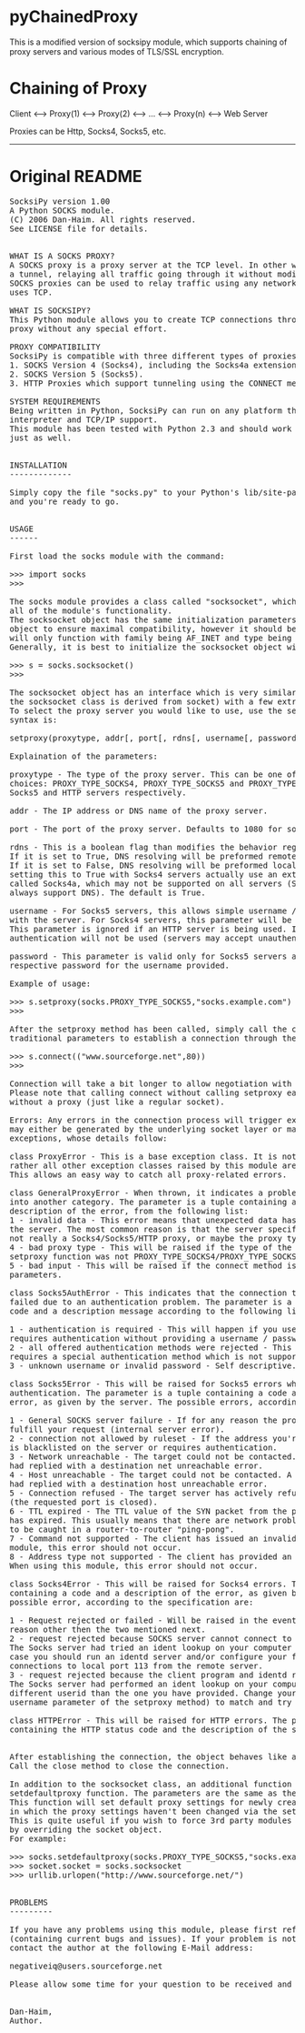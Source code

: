 # pyChainedProxy #

This is a modified version of socksipy module, which supports chaining of
proxy servers and various modes of TLS/SSL encryption.

Chaining of Proxy 
===========================
Client <--> Proxy(1) <--> Proxy(2) <--> ... <--> Proxy(n) <--> Web Server

Proxies can be Http, Socks4, Socks5, etc. 

-------------------------------------------------------------------------------
# Original README #

<pre>
SocksiPy version 1.00
A Python SOCKS module.
(C) 2006 Dan-Haim. All rights reserved.
See LICENSE file for details.


WHAT IS A SOCKS PROXY?
A SOCKS proxy is a proxy server at the TCP level. In other words, it acts as
a tunnel, relaying all traffic going through it without modifying it.
SOCKS proxies can be used to relay traffic using any network protocol that
uses TCP.

WHAT IS SOCKSIPY?
This Python module allows you to create TCP connections through a SOCKS
proxy without any special effort.

PROXY COMPATIBILITY
SocksiPy is compatible with three different types of proxies:
1. SOCKS Version 4 (Socks4), including the Socks4a extension.
2. SOCKS Version 5 (Socks5).
3. HTTP Proxies which support tunneling using the CONNECT method.

SYSTEM REQUIREMENTS
Being written in Python, SocksiPy can run on any platform that has a Python
interpreter and TCP/IP support.
This module has been tested with Python 2.3 and should work with greater versions
just as well.


INSTALLATION
-------------

Simply copy the file "socks.py" to your Python's lib/site-packages directory,
and you're ready to go.


USAGE
------

First load the socks module with the command:

>>> import socks
>>>

The socks module provides a class called "socksocket", which is the base to
all of the module's functionality.
The socksocket object has the same initialization parameters as the normal socket
object to ensure maximal compatibility, however it should be noted that socksocket
will only function with family being AF_INET and type being SOCK_STREAM.
Generally, it is best to initialize the socksocket object with no parameters

>>> s = socks.socksocket()
>>>

The socksocket object has an interface which is very similar  to socket's (in fact
the socksocket class is derived from socket) with a few extra methods.
To select the proxy server you would like to use, use the setproxy method, whose
syntax is:

setproxy(proxytype, addr[, port[, rdns[, username[, password]]]])

Explaination of the parameters:

proxytype - The type of the proxy server. This can be one of three possible
choices: PROXY_TYPE_SOCKS4, PROXY_TYPE_SOCKS5 and PROXY_TYPE_HTTP for Socks4,
Socks5 and HTTP servers respectively.

addr - The IP address or DNS name of the proxy server.

port - The port of the proxy server. Defaults to 1080 for socks and 8080 for http.

rdns - This is a boolean flag than modifies the behavior regarding DNS resolving.
If it is set to True, DNS resolving will be preformed remotely, on the server.
If it is set to False, DNS resolving will be preformed locally. Please note that
setting this to True with Socks4 servers actually use an extension to the protocol,
called Socks4a, which may not be supported on all servers (Socks5 and http servers
always support DNS). The default is True.

username - For Socks5 servers, this allows simple username / password authentication
with the server. For Socks4 servers, this parameter will be sent as the userid.
This parameter is ignored if an HTTP server is being used. If it is not provided,
authentication will not be used (servers may accept unauthentication requests).

password - This parameter is valid only for Socks5 servers and specifies the
respective password for the username provided.

Example of usage:

>>> s.setproxy(socks.PROXY_TYPE_SOCKS5,"socks.example.com")
>>>

After the setproxy method has been called, simply call the connect method with the
traditional parameters to establish a connection through the proxy:

>>> s.connect(("www.sourceforge.net",80))
>>>

Connection will take a bit longer to allow negotiation with the proxy server.
Please note that calling connect without calling setproxy earlier will connect
without a proxy (just like a regular socket).

Errors: Any errors in the connection process will trigger exceptions. The exception
may either be generated by the underlying socket layer or may be custom module
exceptions, whose details follow:

class ProxyError - This is a base exception class. It is not raised directly but
rather all other exception classes raised by this module are derived from it.
This allows an easy way to catch all proxy-related errors.

class GeneralProxyError - When thrown, it indicates a problem which does not fall
into another category. The parameter is a tuple containing an error code and a
description of the error, from the following list:
1 - invalid data - This error means that unexpected data has been received from
the server. The most common reason is that the server specified as the proxy is
not really a Socks4/Socks5/HTTP proxy, or maybe the proxy type specified is wrong.
4 - bad proxy type - This will be raised if the type of the proxy supplied to the
setproxy function was not PROXY_TYPE_SOCKS4/PROXY_TYPE_SOCKS5/PROXY_TYPE_HTTP.
5 - bad input - This will be raised if the connect method is called with bad input
parameters.

class Socks5AuthError - This indicates that the connection through a Socks5 server
failed due to an authentication problem. The parameter is a tuple containing a
code and a description message according to the following list:

1 - authentication is required - This will happen if you use a Socks5 server which
requires authentication without providing a username / password at all.
2 - all offered authentication methods were rejected - This will happen if the proxy
requires a special authentication method which is not supported by this module.
3 - unknown username or invalid password - Self descriptive.

class Socks5Error - This will be raised for Socks5 errors which are not related to
authentication. The parameter is a tuple containing a code and a description of the
error, as given by the server. The possible errors, according to the RFC are:

1 - General SOCKS server failure - If for any reason the proxy server is unable to
fulfill your request (internal server error).
2 - connection not allowed by ruleset - If the address you're trying to connect to
is blacklisted on the server or requires authentication.
3 - Network unreachable - The target could not be contacted. A router on the network
had replied with a destination net unreachable error.
4 - Host unreachable - The target could not be contacted. A router on the network
had replied with a destination host unreachable error.
5 - Connection refused - The target server has actively refused the connection
(the requested port is closed).
6 - TTL expired - The TTL value of the SYN packet from the proxy to the target server
has expired. This usually means that there are network problems causing the packet
to be caught in a router-to-router "ping-pong".
7 - Command not supported - The client has issued an invalid command. When using this
module, this error should not occur.
8 - Address type not supported - The client has provided an invalid address type.
When using this module, this error should not occur.

class Socks4Error - This will be raised for Socks4 errors. The parameter is a tuple
containing a code and a description of the error, as given by the server. The
possible error, according to the specification are:

1 - Request rejected or failed - Will be raised in the event of an failure for any
reason other then the two mentioned next.
2 - request rejected because SOCKS server cannot connect to identd on the client -
The Socks server had tried an ident lookup on your computer and has failed. In this
case you should run an identd server and/or configure your firewall to allow incoming
connections to local port 113 from the remote server.
3 - request rejected because the client program and identd report different user-ids -
The Socks server had performed an ident lookup on your computer and has received a
different userid than the one you have provided. Change your userid (through the
username parameter of the setproxy method) to match and try again.

class HTTPError - This will be raised for HTTP errors. The parameter is a tuple
containing the HTTP status code and the description of the server.


After establishing the connection, the object behaves like a standard socket.
Call the close method to close the connection.

In addition to the socksocket class, an additional function worth mentioning is the
setdefaultproxy function. The parameters are the same as the setproxy method.
This function will set default proxy settings for newly created socksocket objects,
in which the proxy settings haven't been changed via the setproxy method.
This is quite useful if you wish to force 3rd party modules to use a socks proxy,
by overriding the socket object.
For example:

>>> socks.setdefaultproxy(socks.PROXY_TYPE_SOCKS5,"socks.example.com")
>>> socket.socket = socks.socksocket
>>> urllib.urlopen("http://www.sourceforge.net/")


PROBLEMS
---------

If you have any problems using this module, please first refer to the BUGS file
(containing current bugs and issues). If your problem is not mentioned you may
contact the author at the following E-Mail address:

negativeiq@users.sourceforge.net

Please allow some time for your question to be received and handled.


Dan-Haim,
Author.
</pre>
